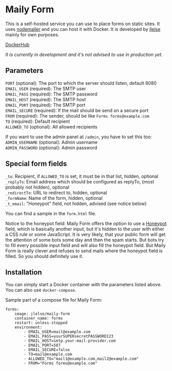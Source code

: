 # Maily Form

This is a self-hosted service you can use to place forms on static sites. It uses [nodemailer](https://nodemailer.com/about/) and you can host it with Docker. It is developed by [jlelse](https://about.jlelse.de) mainly for own purposes.

[DockerHub](https://hub.docker.com/r/jlelse/maily-form/)

*It is currently in development and it's not advised to use in production yet.*

## Parameters

`PORT` (optional): The port to which the server should listen, default 8080  
`EMAIL_USER` (required): The SMTP user  
`EMAIL_PASS` (required): The SMTP password  
`EMAIL_HOST` (required): The SMTP host  
`EMAIL_PORT` (required): The SMTP port  
`EMAIL_SECURE` (required): If the mail should be send on a secure port  
`FROM` (required): The sender, should be like `Forms forms@example.com`  
`TO` (required): Default recipient  
`ALLOWED_TO` (optional): All allowed recipients  
  
If you want to use the admin panel at `/admin`, you have to set this too:  
`ADMIN_USERNAME` (optional): Admin username  
`ADMIN_PASSWORD` (optional): Admin password

## Special form fields

`_to`: Recipient, if `ALLOWED_TO` is set, it must be in that list, hidden, optional  
`_replyTo`: Email address which should be configured as replyTo, (most probably not hidden), optional  
`_redirectTo`: URL to redirect to, hidden, optional  
`_formName`: Name of the form, hidden, optional  
`_t_email`: "Honeypot" field, not hidden, advised (see notice below)  

You can find a sample in the `form.html` file.

Notice to the honeypot field: Maily Form offers the option to use a [Honeypot](https://en.wikipedia.org/wiki/Honeypot_(computing)) field, which is basically another input, but it's hidden to the user with either a CSS rule or some JavaScript. It is very likely, that your public form will get the attention of some bots some day and then the spam starts. But bots try to fill every possible input field and will also fill the honeypot field. But Maily Form is really clever and refuses to send mails where the honeypot field is filled. So you should definitely use it.

## Installation

You can simply start a Docker container with the parameters listed above. You can also use `docker-compose`.

Sample part of a compose file for Maily Form:

```
forms:
    image: jlelse/maily-form
    container_name: forms
    restart: unless-stopped
    environment:
        - EMAIL_USER=mail@example.com
        - EMAIL_PASS=yourSUPERsecretPASSWORD123
        - EMAIL_HOST=smtp.your-mail-provider.com
        - EMAIL_PORT=587
        - EMAIL_SECURE=false
        - TO=mail@example.com
        - ALLOWED_TO="mail1@example.com,mail2@example.com"
        - FROM="Forms forms@example.com"
```